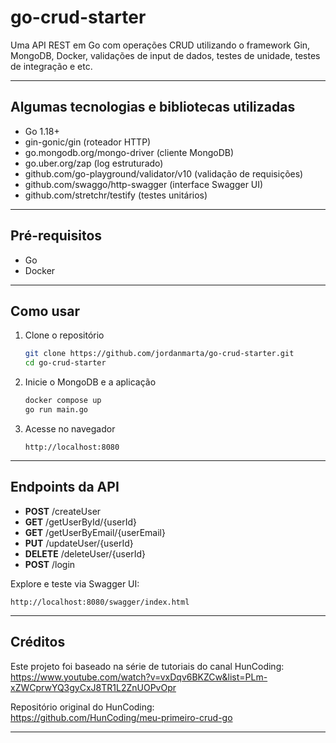 # go-crud-starter

Uma API REST em Go com operações CRUD utilizando o framework Gin, MongoDB, Docker, validações de input de dados, testes de unidade, testes de integração e etc.

---

## Algumas tecnologias e bibliotecas utilizadas

- Go 1.18+  
- gin-gonic/gin (roteador HTTP)  
- go.mongodb.org/mongo-driver (cliente MongoDB)  
- go.uber.org/zap (log estruturado)  
- github.com/go-playground/validator/v10 (validação de requisições)  
- github.com/swaggo/http-swagger (interface Swagger UI)  
- github.com/stretchr/testify (testes unitários)

---

## Pré-requisitos

- Go  
- Docker  

---

## Como usar

1. Clone o repositório  
   ```bash
   git clone https://github.com/jordanmarta/go-crud-starter.git
   cd go-crud-starter
   ```

2. Inicie o MongoDB e a aplicação  
   ```bash
   docker compose up
   go run main.go
   ```

3. Acesse no navegador  
   ```
   http://localhost:8080
   ```

---

## Endpoints da API

- **POST**   /createUser  
- **GET**    /getUserById/{userId}  
- **GET**    /getUserByEmail/{userEmail}  
- **PUT**    /updateUser/{userId}  
- **DELETE** /deleteUser/{userId}  
- **POST**   /login  

Explore e teste via Swagger UI:  
```
http://localhost:8080/swagger/index.html
```

---

## Créditos

Este projeto foi baseado na série de tutoriais do canal HunCoding:  
https://www.youtube.com/watch?v=vxDqv6BKZCw&list=PLm-xZWCprwYQ3gyCxJ8TR1L2ZnUOPvOpr  

Repositório original do HunCoding:  
https://github.com/HunCoding/meu-primeiro-crud-go

---
